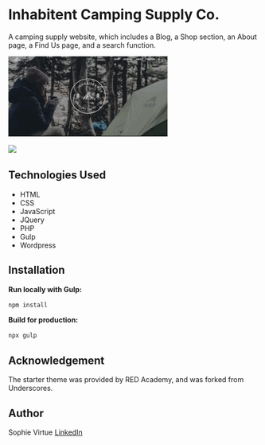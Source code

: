 # Inhabitent Camping Supply Co.

A camping supply website, which includes a Blog, a Shop section, an About page, a Find Us page, and a search function.

![](Giphy01.gif)

![](Giphy02.gif)

## Technologies Used

- HTML
- CSS
- JavaScript
- JQuery
- PHP
- Gulp
- Wordpress

## Installation

**Run locally with Gulp:**

```bash
npm install
```

**Build for production:**

```bash
npx gulp
```

## Acknowledgement

The starter theme was provided by RED Academy, and was forked from Underscores. 

## Author

Sophie Virtue  [LinkedIn](https://www.linkedin.com/in/sophie-virtue-65467849/)
